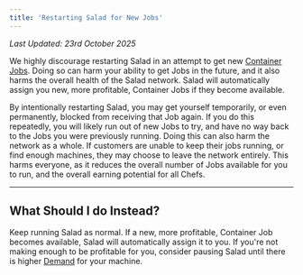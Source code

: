 ```yaml
---
title: 'Restarting Salad for New Jobs'
---
```


_Last Updated: 23rd October 2025_

We highly discourage restarting Salad in an attempt to get new
[Container Jobs](https://Community.salad.com/new-feature-container-environments-now-available/). Doing so can harm your
ability to get Jobs in the future, and it also harms the overall health of the Salad network. Salad will automatically
assign you new, more profitable, Container Jobs if they become available.

By intentionally restarting Salad, you may get yourself temporarily, or even permanently, blocked from receiving that
Job again. If you do this repeatedly, you will likely run out of new Jobs to try, and have no way back to the Jobs you
were previously running. Doing this can also harm the network as a whole. If customers are unable to keep their jobs
running, or find enough machines, they may choose to leave the network entirely. This harms everyone, as it reduces the
overall number of Jobs available for you to run, and the overall earning potential for all Chefs.

---

## **What Should I do Instead?**

Keep running Salad as normal. If a new, more profitable, Container Job becomes available, Salad will automatically
assign it to you. If you're not making enough to be profitable for you, consider pausing Salad until there is higher
[Demand](/docs/faq/community/network-monitor) for your machine.
